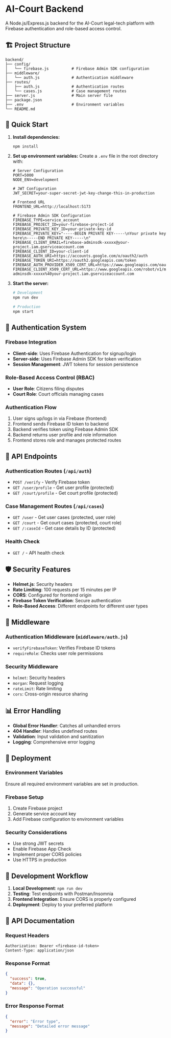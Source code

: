 # AI-Court Backend

A Node.js/Express.js backend for the AI-Court legal-tech platform with Firebase authentication and role-based access control.

## 🏗️ Project Structure

```
backend/
├── config/
│   └── firebase.js          # Firebase Admin SDK configuration
├── middleware/
│   └── auth.js              # Authentication middleware
├── routes/
│   ├── auth.js              # Authentication routes
│   └── cases.js             # Case management routes
├── server.js                # Main server file
├── package.json
├── .env                     # Environment variables
└── README.md
```

## 🚀 Quick Start

1. **Install dependencies:**
   ```bash
   npm install
   ```

2. **Set up environment variables:**
   Create a `.env` file in the root directory with:
   ```env
   # Server Configuration
   PORT=5000
   NODE_ENV=development
   
   # JWT Configuration
   JWT_SECRET=your-super-secret-jwt-key-change-this-in-production
   
   # Frontend URL
   FRONTEND_URL=http://localhost:5173
   
   # Firebase Admin SDK Configuration
   FIREBASE_TYPE=service_account
   FIREBASE_PROJECT_ID=your-firebase-project-id
   FIREBASE_PRIVATE_KEY_ID=your-private-key-id
   FIREBASE_PRIVATE_KEY="-----BEGIN PRIVATE KEY-----\nYour private key here\n-----END PRIVATE KEY-----\n"
   FIREBASE_CLIENT_EMAIL=firebase-adminsdk-xxxxx@your-project.iam.gserviceaccount.com
   FIREBASE_CLIENT_ID=your-client-id
   FIREBASE_AUTH_URI=https://accounts.google.com/o/oauth2/auth
   FIREBASE_TOKEN_URI=https://oauth2.googleapis.com/token
   FIREBASE_AUTH_PROVIDER_X509_CERT_URL=https://www.googleapis.com/oauth2/v1/certs
   FIREBASE_CLIENT_X509_CERT_URL=https://www.googleapis.com/robot/v1/metadata/x509/firebase-adminsdk-xxxxx%40your-project.iam.gserviceaccount.com
   ```

3. **Start the server:**
   ```bash
   # Development
   npm run dev
   
   # Production
   npm start
   ```

## 🔐 Authentication System

### Firebase Integration
- **Client-side**: Uses Firebase Authentication for signup/login
- **Server-side**: Uses Firebase Admin SDK for token verification
- **Session Management**: JWT tokens for session persistence

### Role-Based Access Control (RBAC)
- **User Role**: Citizens filing disputes
- **Court Role**: Court officials managing cases

### Authentication Flow
1. User signs up/logs in via Firebase (frontend)
2. Frontend sends Firebase ID token to backend
3. Backend verifies token using Firebase Admin SDK
4. Backend returns user profile and role information
5. Frontend stores role and manages protected routes

## 📡 API Endpoints

### Authentication Routes (`/api/auth`)
- `POST /verify` - Verify Firebase token
- `GET /user/profile` - Get user profile (protected)
- `GET /court/profile` - Get court profile (protected)

### Case Management Routes (`/api/cases`)
- `GET /user` - Get user cases (protected, user role)
- `GET /court` - Get court cases (protected, court role)
- `GET /:caseId` - Get case details by ID (protected)

### Health Check
- `GET /` - API health check

## 🛡️ Security Features

- **Helmet.js**: Security headers
- **Rate Limiting**: 100 requests per 15 minutes per IP
- **CORS**: Configured for frontend origin
- **Firebase Token Verification**: Secure authentication
- **Role-Based Access**: Different endpoints for different user types

## 🔧 Middleware

### Authentication Middleware (`middleware/auth.js`)
- `verifyFirebaseToken`: Verifies Firebase ID tokens
- `requireRole`: Checks user role permissions

### Security Middleware
- `helmet`: Security headers
- `morgan`: Request logging
- `rateLimit`: Rate limiting
- `cors`: Cross-origin resource sharing

## 📊 Error Handling

- **Global Error Handler**: Catches all unhandled errors
- **404 Handler**: Handles undefined routes
- **Validation**: Input validation and sanitization
- **Logging**: Comprehensive error logging

## 🚀 Deployment

### Environment Variables
Ensure all required environment variables are set in production.

### Firebase Setup
1. Create Firebase project
2. Generate service account key
3. Add Firebase configuration to environment variables

### Security Considerations
- Use strong JWT secrets
- Enable Firebase App Check
- Implement proper CORS policies
- Use HTTPS in production

## 🔄 Development Workflow

1. **Local Development**: `npm run dev`
2. **Testing**: Test endpoints with Postman/Insomnia
3. **Frontend Integration**: Ensure CORS is properly configured
4. **Deployment**: Deploy to your preferred platform

## 📝 API Documentation

### Request Headers
```
Authorization: Bearer <firebase-id-token>
Content-Type: application/json
```

### Response Format
```json
{
  "success": true,
  "data": {},
  "message": "Operation successful"
}
```

### Error Response Format
```json
{
  "error": "Error type",
  "message": "Detailed error message"
}
``` 